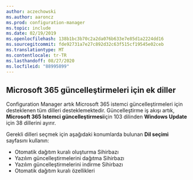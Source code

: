 ```yaml
---
author: aczechowski
ms.author: aaroncz
ms.prod: configuration-manager
ms.topic: include
ms.date: 02/19/2019
ms.openlocfilehash: 138b1bc3b70c2a2da076b633e7e85d1a2224dd16
ms.sourcegitcommit: fde92731a7e27c892d32c63f515cf19545e02ceb
ms.translationtype: MT
ms.contentlocale: tr-TR
ms.lasthandoff: 08/27/2020
ms.locfileid: "88995899"
---
```

## <a name="additional-languages-for-microsoft-365-updates"></a><a name="bkmk_o365lang"></a> Microsoft 365 güncelleştirmeleri için ek diller
<!--3555955-->

Configuration Manager artık Microsoft 365 istemci güncelleştirmeleri için desteklenen tüm dilleri desteklemektedir. Güncelleştirme iş akışı artık, **Microsoft 365 Istemci güncelleştirmesi**için 103 dilinden **Windows Update** için 38 dillerini ayırır. 

Gerekli dilleri seçmek için aşağıdaki konumlarda bulunan **Dil seçimi** sayfasını kullanın:
- Otomatik dağıtım kuralı oluşturma Sihirbazı
- Yazılım güncelleştirmelerini dağıtma Sihirbazı
- Yazılım güncelleştirmelerini indirme Sihirbazı
- Otomatik dağıtım kuralı özellikleri


